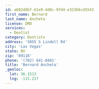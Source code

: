 ```yaml
---
id: a682d8bf-62e9-4d0c-9fd4-e32366cd5543
first_name: Bernard
last_name: Ancheta
license: DMD
services:
  - Dentist
category: Dentists
address: '5055 S Lindell Rd'
city: 'Las Vegas'
state: NV
zip: '89118'
phone: '(702) 641-0481'
title: 'Bernard Ancheta'
_geoloc:
  lat: 36.1513
  lng: -115.217
---
```

